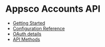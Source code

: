 Appsco Accounts API
===================

* [Getting Started](getting-started.md)
* [Configuration Reference](configuration.md)
* [OAuth details](oauth.md)
* [API Methods](api.md)

